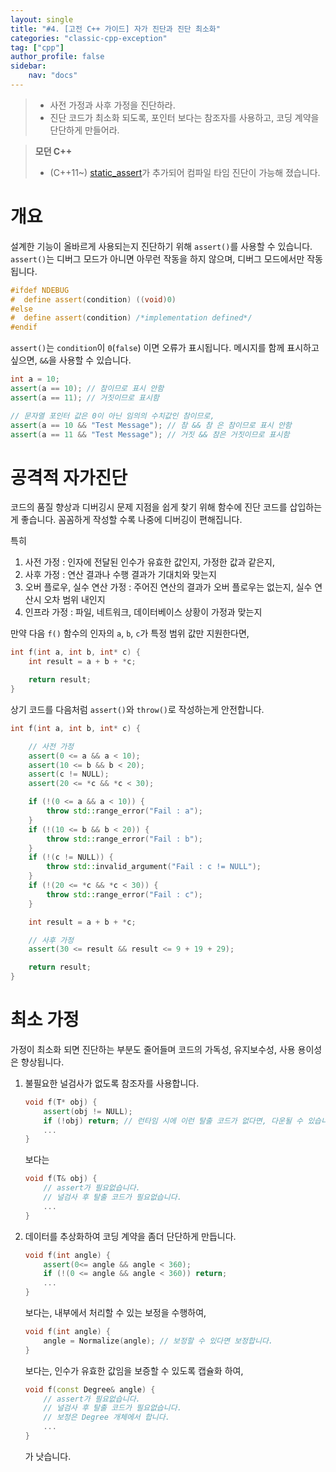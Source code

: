 ```yaml
---
layout: single
title: "#4. [고전 C++ 가이드] 자가 진단과 진단 최소화"
categories: "classic-cpp-exception"
tag: ["cpp"]
author_profile: false
sidebar: 
    nav: "docs"
---
```


> * 사전 가정과 사후 가정을 진단하라.
> * 진단 코드가 최소화 되도록, 포인터 보다는 참조자를 사용하고, 코딩 계약을 단단하게 만들어라.

> **모던 C++**
> * (C++11~) [static_assert](https://tango1202.github.io/mordern-cpp/mordern-cpp-static-assert/)가 추가되어 컴파일 타임 진단이 가능해 졌습니다.

# 개요 

설계한 기능이 올바르게 사용되는지 진단하기 위해 `assert()`를 사용할 수 있습니다. `assert()`는 디버그 모드가 아니면 아무런 작동을 하지 않으며, 디버그 모드에서만 작동됩니다.

```cpp
#ifdef NDEBUG
#  define assert(condition) ((void)0)
#else
#  define assert(condition) /*implementation defined*/
#endif
```

`assert()`는 `condition`이 `0`(`false`) 이면 오류가 표시됩니다. 메시지를 함께 표시하고 싶으면, `&&`을 사용할 수 있습니다.

```cpp
int a = 10;
assert(a == 10); // 참이므로 표시 안함
assert(a == 11); // 거짓이므로 표시함

// 문자열 포인터 값은 0이 아닌 임의의 수치값인 참이므로,
assert(a == 10 && "Test Message"); // 참 && 참 은 참이므로 표시 안함
assert(a == 11 && "Test Message"); // 거짓 && 참은 거짓이므로 표시함
```

# 공격적 자가진단

코드의 품질 향상과 디버깅시 문제 지점을 쉽게 찾기 위해 함수에 진단 코드를 삽입하는게 좋습니다. 꼼꼼하게 작성할 수록 나중에 디버깅이 편해집니다. 

특히 

1. 사전 가정 : 인자에 전달된 인수가 유효한 값인지, 가정한 값과 같은지,
2. 사후 가정 : 연산 결과나 수행 결과가 기대치와 맞는지
3. 오버 플로우, 실수 연산 가정 : 주어진 연산의 결과가 오버 플로우는 없는지, 실수 연산시 오차 범위 내인지 
4. 인프라 가정 : 파일, 네트워크, 데이터베이스 상황이 가정과 맞는지

만약 다음 `f()` 함수의 인자의 `a`, `b`, `c`가 특정 범위 값만 지원한다면,

```cpp
int f(int a, int b, int* c) {
    int result = a + b + *c;

    return result;
}
```

상기 코드를 다음처럼 `assert()`와 `throw()`로 작성하는게 안전합니다.

```cpp
int f(int a, int b, int* c) {

    // 사전 가정
    assert(0 <= a && a < 10);
    assert(10 <= b && b < 20);
    assert(c != NULL);
    assert(20 <= *c && *c < 30);

    if (!(0 <= a && a < 10)) {
        throw std::range_error("Fail : a");
    }
    if (!(10 <= b && b < 20)) {
        throw std::range_error("Fail : b");
    }
    if (!(c != NULL)) {
        throw std::invalid_argument("Fail : c != NULL");
    }  
    if (!(20 <= *c && *c < 30)) {
        throw std::range_error("Fail : c");
    }    

    int result = a + b + *c;

    // 사후 가정
    assert(30 <= result && result <= 9 + 19 + 29);

    return result;
}
```

# 최소 가정

가정이 최소화 되면 진단하는 부분도 줄어들며 코드의 가독성, 유지보수성, 사용 용이성은 향상됩니다.

1. 불필요한 널검사가 없도록 참조자를 사용합니다.
   
    ```cpp
    void f(T* obj) {
        assert(obj != NULL); 
        if (!obj) return; // 런타임 시에 이런 탈출 코드가 없다면, 다운될 수 있습니다.
        ...
    } 
    ```
    
    보다는

    ```cpp
    void f(T& obj) {
        // assert가 필요없습니다.
        // 널검사 후 탈출 코드가 필요없습니다.
        ...
    }
    ```

2. 데이터를 추상화하여 코딩 계약을 좀더 단단하게 만듭니다.

    ```cpp
    void f(int angle) {
        assert(0<= angle && angle < 360);
        if (!(0 <= angle && angle < 360)) return;
        ...
    }   
    ```

    보다는, 내부에서 처리할 수 있는 보정을 수행하여,

    ```cpp
    void f(int angle) {
        angle = Normalize(angle); // 보정할 수 있다면 보정합니다.
    }                                          
    ```

    보다는, 인수가 유효한 값임을 보증할 수 있도록 캡슐화 하여,

    ```cpp
    void f(const Degree& angle) {
        // assert가 필요없습니다.
        // 널검사 후 탈출 코드가 필요없습니다.
        // 보정은 Degree 개체에서 합니다.
        ...
    }   
    ```

    가 낫습니다.

